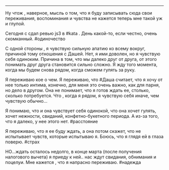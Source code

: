 ___
Ну чтож , наверное, мысль о том, что я буду записывать сюда свои переживания, воспоминания и чувства не кажется теперь мне такой уж и глупой.

Сегодня с сдал ревью js3 в #kata . 
День какой-то, если честно, очень скомканный. #одиночество

С одной стороны , я чувствую сильную апатию ко всему вокруг, причиной тому отношения с Дашей. Нет, я ими доволен, но я чувствую себя одиноким. Причина в том, что мы далеко друг от друга, от этого понимать друг друга становится сильно сложно. 
Я жду того момента, когда мы будем снова рядом, когда сможем гулять за руку.

Я переживаю кое о чем. Я переживаю, что #Даша считает, что я хочу от нее только интима, конечно, для меня это очень важно, как для парня, но дело в другом. Она не понимает, что я готов ждать ее, столько, сколько потребуется. Что , когда я рядом, я чувствую себя иначе, чем чувствую обычно...

Я понимаю, что и она чувствует себя одинокой, что она хочет гулять, хочет нежности, свиданий, конфетно-букетного периода. А из-за того, что я далеко, у нее этого нет.
#расстояние

Я переживаю, что я ее буду ждать, а она потом скажет, что не испытывает чувств, которые испытываю я. Боюсь, что я глядя ей в глаза поверю. #страх

НО...ждать осталось недолго, в конце марта (после получения налогового вычета) я приеду к ней.. нас ждут свидания, обнимания и поцелуи. Мне кажется , что я напрасно переживаю.
#надежда
